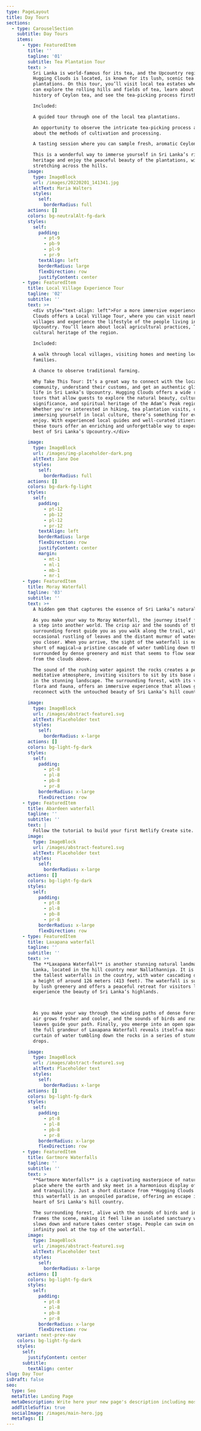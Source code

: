 ```yaml
---
type: PageLayout
title: Day Tours
sections:
  - type: CarouselSection
    subtitle: Day Tours
    items:
      - type: FeaturedItem
        title: ''
        tagline: '01'
        subtitle: Tea Plantation Tour
        text: >
          Sri Lanka is world-famous for its tea, and the Upcountry region, where
          Hugging Clouds is located, is known for its lush, scenic tea
          plantations. On this tour, you’ll visit local tea estates where you
          can explore the rolling hills and fields of tea, learn about the
          history of Ceylon tea, and see the tea-picking process firsthand.

          Included:

          A guided tour through one of the local tea plantations.

          An opportunity to observe the intricate tea-picking process and learn
          about the methods of cultivation and processing.

          A tasting session where you can sample fresh, aromatic Ceylon tea.

          This is a wonderful way to immerse yourself in Sri Lanka’s rich tea
          heritage and enjoy the peaceful beauty of the plantations, with views
          stretching across the hills.
        image:
          type: ImageBlock
          url: /images/20220201_141341.jpg
          altText: Maria Walters
          styles:
            self:
              borderRadius: full
        actions: []
        colors: bg-neutralAlt-fg-dark
        styles:
          self:
            padding:
              - pt-9
              - pb-9
              - pl-9
              - pr-9
            textAlign: left
            borderRadius: large
            flexDirection: row
            justifyContent: center
      - type: FeaturedItem
        title: Local Village Experience Tour
        tagline: '02'
        subtitle: ''
        text: >+
          <div style="text-align: left">For a more immersive experience, Hugging
          Clouds offers a Local Village Tour, where you can visit nearby rural
          villages and experience the lifestyle of the people living in the
          Upcountry. You’ll learn about local agricultural practices, The rich
          cultural heritage of the region.

          Included:

          A walk through local villages, visiting homes and meeting local
          families.

          A chance to observe traditional farming.

          Why Take This Tour: It’s a great way to connect with the local
          community, understand their customs, and get an authentic glimpse of
          life in Sri Lanka’s Upcountry. Hugging Clouds offers a wide range of
          tours that allow guests to explore the natural beauty, cultural
          significance, and spiritual heritage of the Adam’s Peak region.
          Whether you're interested in hiking, tea plantation visits, or
          immersing yourself in local culture, there’s something for everyone to
          enjoy. With experienced local guides and well-curated itineraries,
          these tours offer an enriching and unforgettable way to experience the
          best of Sri Lanka’s Upcountry.</div>

        image:
          type: ImageBlock
          url: /images/img-placeholder-dark.png
          altText: Jane Doe
          styles:
            self:
              borderRadius: full
        actions: []
        colors: bg-dark-fg-light
        styles:
          self:
            padding:
              - pt-12
              - pb-12
              - pl-12
              - pr-12
            textAlign: left
            borderRadius: large
            flexDirection: row
            justifyContent: center
            margin:
              - mt-1
              - ml-1
              - mb-1
              - mr-1
      - type: FeaturedItem
        title: Moray Waterfall
        tagline: '03'
        subtitle: ''
        text: >+
          A hidden gem that captures the essence of Sri Lanka’s natural beauty. 

          As you make your way to Moray Waterfall, the journey itself feels like
          a step into another world. The crisp air and the sounds of the
          surrounding forest guide you as you walk along the trail, with the
          occasional rustling of leaves and the distant murmur of water leading
          you closer. When you arrive, the sight of the waterfall is nothing
          short of magical—a pristine cascade of water tumbling down the rocks,
          surrounded by dense greenery and mist that seems to flow seamlessly
          from the clouds above.

          The sound of the rushing water against the rocks creates a peaceful,
          meditative atmosphere, inviting visitors to sit by its base and take
          in the stunning landscape. The surrounding forest, with its variety of
          flora and fauna, offers an immersive experience that allows guests to
          reconnect with the untouched beauty of Sri Lanka’s hill country.

        image:
          type: ImageBlock
          url: /images/abstract-feature1.svg
          altText: Placeholder text
          styles:
            self:
              borderRadius: x-large
        actions: []
        colors: bg-light-fg-dark
        styles:
          self:
            padding:
              - pt-8
              - pl-8
              - pb-8
              - pr-8
            borderRadius: x-large
            flexDirection: row
      - type: FeaturedItem
        title: Abardeen waterfall
        tagline: ''
        subtitle: ''
        text: |
          Follow the tutorial to build your first Netlify Create site.
        image:
          type: ImageBlock
          url: /images/abstract-feature1.svg
          altText: Placeholder text
          styles:
            self:
              borderRadius: x-large
        actions: []
        colors: bg-light-fg-dark
        styles:
          self:
            padding:
              - pt-8
              - pl-8
              - pb-8
              - pr-8
            borderRadius: x-large
            flexDirection: row
      - type: FeaturedItem
        title: Laxapana waterfall
        tagline: ''
        subtitle: ''
        text: >+
          The **Laxapana Waterfall** is another stunning natural landmark in Sri
          Lanka, located in the hill country near Nallathanniya. It is one of
          the tallest waterfalls in the country, with water cascading down from
          a height of around 126 meters (413 feet). The waterfall is surrounded
          by lush greenery and offers a peaceful retreat for visitors looking to
          experience the beauty of Sri Lanka’s highlands.



          As you make your way through the winding paths of dense forest, the
          air grows fresher and cooler, and the sounds of birds and rustling
          leaves guide your path. Finally, you emerge into an open space where
          the full grandeur of Laxapana Waterfall reveals itself—a massive
          curtain of water tumbling down the rocks in a series of stunning
          drops.

        image:
          type: ImageBlock
          url: /images/abstract-feature1.svg
          altText: Placeholder text
          styles:
            self:
              borderRadius: x-large
        actions: []
        colors: bg-light-fg-dark
        styles:
          self:
            padding:
              - pt-8
              - pl-8
              - pb-8
              - pr-8
            borderRadius: x-large
            flexDirection: row
      - type: FeaturedItem
        title: Gartmore Waterfalls
        tagline: ''
        subtitle: ''
        text: >
          **Gartmore Waterfalls** is a captivating masterpiece of nature, a
          place where the earth and sky meet in a harmonious display of beauty
          and tranquility. Just a short distance from **Hugging Clouds Guest**,
          this waterfall is an unspoiled paradise, offering an escape into the
          heart of Sri Lanka's hill country.

          The surrounding forest, alive with the sounds of birds and insects,
          frames the scene, making it feel like an isolated sanctuary where time
          slows down and nature takes center stage. People can swim on the
          infinity pool at the top of the waterfall.
        image:
          type: ImageBlock
          url: /images/abstract-feature1.svg
          altText: Placeholder text
          styles:
            self:
              borderRadius: x-large
        actions: []
        colors: bg-light-fg-dark
        styles:
          self:
            padding:
              - pt-8
              - pl-8
              - pb-8
              - pr-8
            borderRadius: x-large
            flexDirection: row
    variant: next-prev-nav
    colors: bg-light-fg-dark
    styles:
      self:
        justifyContent: center
      subtitle:
        textAlign: center
slug: Day Tour
isDraft: false
seo:
  type: Seo
  metaTitle: Landing Page
  metaDescription: Write here your new page's description including most relevant keywords.
  addTitleSuffix: true
  socialImage: /images/main-hero.jpg
  metaTags: []
---
```

